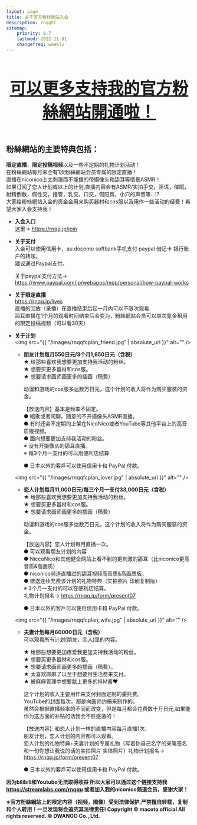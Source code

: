 ```yaml
---
layout: page
title: 关于官方粉絲網站入会
description: rnqqFC
sitemap:
    priority: 0.7
    lastmod: 2022-11-01
    changefreq: weekly
---
```

<header class="major">
	<h2 style="font-size: 2.75rem;"><a href="#">可以更多支持我的官方粉絲網站開通啦！ </a></h2>
</header>

## 粉絲網站的主要特典包括：
**限定直播**，**限定投稿视频**以及一些不定期的礼物计划活动！  
在粉絲網站每月末会有1次粉絲網站会员专属的限定直播！  
直播在niconico上太刺激而不能播的带摄像头和舔耳等情景ASMR！  
如果订阅了恋人计划或以上的计划,直播内容会有ASMR/实拍手交，淫语，催眠，射精倒数，假性交，撸管，乳交，口交，假阳具，小穴的声音等…!?  
大家给粉絲網站入会的资金会用来购买器材和cos服以及用作一些活动的经费！希望大家入会支持我！  

* **入会入口**  
  这里->
  <https://rnqq.jp/join>

* **关于支付**  
  入会可以使用信用卡，au docomo softbank手机支付 paypal 借记卡 银行账户的转账。  
  建议通过Paypal支付。

  关于paypal支付方法->
　 <https://www.paypal.com/jp/webapps/mpp/personal/how-paypal-works>


* **关于限定直播**  
  <https://rnqq.jp/lives>  
  直播的回放（录播）在直播结束后起一月内可以不限次观看  
  舔耳直播在1个月的观看时间结束后会变为，粉絲網站会员可以单次氪金租用的限定投稿视频（可以看30天）


* **关于计划**  
  <span class="image fit"><img src="{{ "/images/rnqqfcplan_friend.jpg" | absolute_url }}" alt="" /></span>
  * **朋友计划每月550日元/3个月1,650日元（含税）**  
    ★ 给那些喜欢我想要更加支持我活动的粉丝。  
    ★ 想要买更多器材和cos服。  
    ★ 想要请求画师画更多的插画（稿费）  

      动漫和游戏的cos服多达数万日元，这个计划的收入将作为购买服装的资金。  

    【放送内容】基本是频率不固定。  
    ● 唱歌或者闲聊。随意的不开摄像头ASMR直播。  
    ● 有时还会不定期的上架在NicoNico或者YouTube等其他平台上的高音质版视频。  
    ● 面向想要更加支持我活动的粉丝。  
    ※ 没有开摄像头的舔耳直播。  
    ※ 每3个月一支付的可以用便利店结算  

    ● 日本以外的客戶可以使用信用卡和 PayPal 付款。  

  <span class="image fit"><img src="{{ "/images/rnqqfcplan_lover.jpg" | absolute_url }}" alt="" /></span>  
  * **恋人计划每月11,000日元/每三个月一支付33,000日元（含税）**  
    ★ 给那些喜欢我想要更加支持我活动的粉丝。  
    ★ 想要买更多器材和cos服。  
    ★ 想要请求画师画更多的插画（稿费）  

      动漫和游戏的cos服多达数万日元，这个计划的收入将作为购买服装的资金。  

    【放送内容】恋人计划每月直播一次。  
    ● 可以观看朋友计划的内容  
    ● NiccoNico和其他健全网站上看不到的更刺激的舔耳（比niconico更高音质&高画质）  
    ● niconico频道直播过的舔耳视频高音质&高画质版。  
    ● 赠送连续充费该计划的礼物特典（实拍照片 印刷复制版）  
    ※ 3个月一支付的可以在便利店结算。  
    礼物计划报名->
    <https://rnqq.jp/form/present07>

    ● 日本以外的客戶可以使用信用卡和 PayPal 付款。  

  <span class="image fit"><img src="{{ "/images/rnqqfcplan_wife.jpg" | absolute_url }}" alt="" /></span>  
  * **夫妻计划每月60000日元（含税）**  
    可以观看所有计划(朋友，恋人)里的内容。  

    ★ 给那些想要更加疼爱我更加支持我活动的粉丝。  
    ★ 想要买更多器材和cos服。  
    ★ 想要请求画师画更多的插画（稿费）。  
    ★ 太喜欢麻麻了以至于想要用生活费来支付。  
    ★ 被麻麻管理中想要献上更多的抖M酱❤️  

      这个计划的收入主要用作来支付封面定制的委托费。  
      YouTube的封面每次，都是向画师约稿来制作的。  
      虽然会根据直播频率的不同而改变，但是每月都会花费数十万日元,如果能作为这方面的补贴的话我会不胜感激的！  
    
    【放送内容】和恋人计划一样的直播内容每月直播1次。  
    朋友计划，恋人计划的内容都可以观看。  
    恋人计划的礼物特典+夫妻计划的专属礼物（写着你自己名字的亲笔签名和一句你想让我说的话的实拍照片 实体照片）礼物计划报名->
    <https://rnqq.jp/form/present07>

    ● 日本以外的客戶可以使用信用卡和 PayPal 付款。  


**因为bilibili和Youtube无法取得收益
所以大家可以通过这个链接支持我<https://streamlabs.com/rnqqu>
或者加入我的niconico频道会员，感谢大家！**
  

<div class="box">
<strong>※官方粉絲網站上的限定内容（视频，图像）受到法律保护,严禁擅自转载，复制和个人转用！一旦发现将会追究其法律责任!  
Copyright © macoto official All rights reserved. © DWANGO Co., Ltd.</strong>
</div>